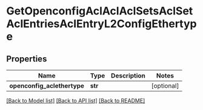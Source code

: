 # GetOpenconfigAclAclAclSetsAclSetAclEntriesAclEntryL2ConfigEthertype

## Properties
Name | Type | Description | Notes
------------ | ------------- | ------------- | -------------
**openconfig_aclethertype** | **str** |  | [optional] 

[[Back to Model list]](../README.md#documentation-for-models) [[Back to API list]](../README.md#documentation-for-api-endpoints) [[Back to README]](../README.md)


